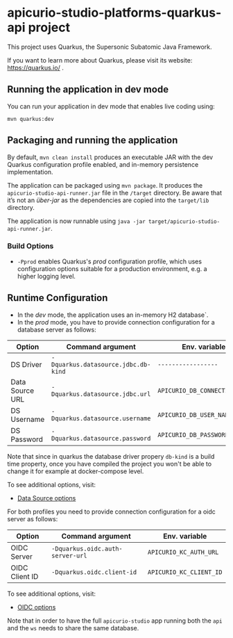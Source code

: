 # apicurio-studio-platforms-quarkus-api project

This project uses Quarkus, the Supersonic Subatomic Java Framework.

If you want to learn more about Quarkus, please visit its website: https://quarkus.io/ .

## Running the application in dev mode

You can run your application in dev mode that enables live coding using:
```
mvn quarkus:dev
```

## Packaging and running the application

By default, `mvn clean install` produces an executable JAR with the dev Quarkus configuration profile enabled, and in-memory persistence implementation.

The application can be packaged using `mvn package`.
It produces the `apicurio-studio-api-runner.jar` file in the `/target` directory.
Be aware that it’s not an _über-jar_ as the dependencies are copied into the `target/lib` directory.

The application is now runnable using `java -jar target/apicurio-studio-api-runner.jar`.

### Build Options

 - `-Pprod` enables Quarkus's *prod* configuration profile, which uses configuration options suitable for a production environment, 
   e.g. a higher logging level.
   

## Runtime Configuration

- In the *dev* mode, the application uses an in-memory H2 database`.
- In the *prod* mode, you have to provide connection configuration for a database server as follows:

Option|Command argument|Env. variable|Default|
|---|---|---|---|
|DS Driver|`-Dquarkus.datasource.jdbc.db-kind`|`-----------------`|`postgresql`|
|Data Source URL|`-Dquarkus.datasource.jdbc.url`|`APICURIO_DB_CONNECTION_URL`|`----`|
|DS Username|`-Dquarkus.datasource.username`|`APICURIO_DB_USER_NAME`|`----`|
|DS Password|`-Dquarkus.datasource.password`|`APICURIO_DB_PASSWORD`|`----`|

Note that since in quarkus the database driver propery `db-kind` is a build time property, once you have compiled the project you won't be able to change it for example at docker-compose level. 

To see additional options, visit:
 - [Data Source options](https://quarkus.io/guides/datasource-guide#configuration-reference) 
 
For both profiles you need to provide connection configuration for a oidc server as follows:

 Option|Command argument|Env. variable|
 |---|---|---|
 |OIDC Server|`-Dquarkus.oidc.auth-server-url`|`APICURIO_KC_AUTH_URL`|
 |OIDC Client ID|`-Dquarkus.oidc.client-id`|`APICURIO_KC_CLIENT_ID`|
 
To see additional options, visit:
 - [OIDC options](https://quarkus.io/guides/security-openid-connect) 

Note that in order to have the full `apicurio-studio` app running both the `api` and the `ws` needs to share the same database.